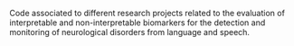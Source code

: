 
Code associated to different research projects related to the evaluation of interpretable and non-interpretable biomarkers for the detection and monitoring of neurological disorders from language and speech.

